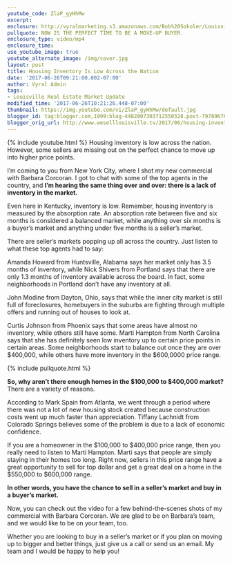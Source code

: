 ```yaml
---
youtube_code: ZlaP_gyHhMw
excerpt:
enclosure: http://vyralmarketing.s3.amazonaws.com/Bob%20Sokoler/Louisville%20Real%20Estate-%20Housing%20Inventory%20Is%20Low%20Across%20the%20Nation.mp4
pullquote: NOW IS THE PERFECT TIME TO BE A MOVE-UP BUYER.
enclosure_type: video/mp4
enclosure_time:
use_youtube_image: true
youtube_alternate_image: /img/cover.jpg
layout: post
title: Housing Inventory Is Low Across the Nation
date: '2017-06-26T09:21:00.002-07:00'
author: Vyral Admin
tags:
- Louisville Real Estate Market Update
modified_time: '2017-06-26T10:21:26.448-07:00'
thumbnail: https://img.youtube.com/vi/ZlaP_gyHhMw/default.jpg
blogger_id: tag:blogger.com,1999:blog-4482807303712550328.post-7978967648662567672
blogger_orig_url: http://www.weselllouisville.tv/2017/06/housing-inventory-is-low-across-nation.html
---
```

{% include youtube.html %}
Housing inventory is low across the nation. However, some sellers are missing out on the perfect chance to move up into higher price points.

I’m coming to you from New York City, where I shot my new commercial with Barbara Corcoran. I got to chat with some of the top agents in the country, and **I’m hearing the same thing over and over: there is a lack of inventory in the market.**

Even here in Kentucky, inventory is low. Remember, housing inventory is measured by the absorption rate. An absorption rate between five and six months is considered a balanced market, while anything over six months is a buyer’s market and anything under five months is a seller’s market.

There are seller’s markets popping up all across the country. Just listen to what these top agents had to say:

Amanda Howard from Huntsville, Alabama says her market only has 3.5 months of inventory, while Nick Shivers from Portland says that there are only 1.3 months of inventory available across the board. In fact, some neighborhoods in Portland don’t have any inventory at all.

John Modine from Dayton, Ohio, says that while the inner city market is still full of foreclosures, homebuyers in the suburbs are fighting through multiple offers and running out of houses to look at.

Curtis Johnson from Phoenix says that some areas have almost no inventory, while others still have some. Marti Hampton from North Carolina says that she has definitely seen low inventory up to certain price points in certain areas. Some neighborhoods start to balance out once they are over $400,000, while others have more inventory in the $600,0000 price range.

{% include pullquote.html %}

**So, why aren’t there enough homes in the $100,000 to $400,000 market?** There are a variety of reasons.

According to Mark Spain from Atlanta, we went through a period where there was not a lot of new housing stock created because construction costs went up much faster than appreciation. Tiffany Lachnidt from Colorado Springs believes some of the problem is due to a lack of economic confidence.

If you are a homeowner in the $100,000 to $400,000 price range, then you really need to listen to Marti Hampton. Marti says that people are simply staying in their homes too long. Right now, sellers in this price range have a great opportunity to sell for top dollar and get a great deal on a home in the $550,000 to $600,000 range.

**In other words, you have the chance to sell in a seller’s market and buy in a buyer’s market.**

Now, you can check out the video for a few behind-the-scenes shots of my commercial with Barbara Corcoran. We are glad to be on Barbara’s team, and we would like to be on your team, too.

Whether you are looking to buy in a seller’s market or if you plan on moving up to bigger and better things, just give us a call or send us an email. My team and I would be happy to help you!
